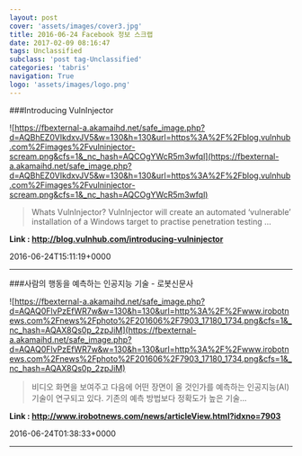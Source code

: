```yaml
---
layout: post
cover: 'assets/images/cover3.jpg'
title: 2016-06-24 Facebook 정보 스크랩
date: 2017-02-09 08:16:47
tags: Unclassified
subclass: 'post tag-Unclassified'
categories: 'tabris'
navigation: True
logo: 'assets/images/logo.png'
---
```


###Introducing VulnInjector

![https://fbexternal-a.akamaihd.net/safe_image.php?d=AQBhEZ0VIkdxvJV5&w=130&h=130&url=https%3A%2F%2Fblog.vulnhub.com%2Fimages%2Fvulninjector-scream.png&cfs=1&_nc_hash=AQCOgYWcR5m3wfql](https://fbexternal-a.akamaihd.net/safe_image.php?d=AQBhEZ0VIkdxvJV5&w=130&h=130&url=https%3A%2F%2Fblog.vulnhub.com%2Fimages%2Fvulninjector-scream.png&cfs=1&_nc_hash=AQCOgYWcR5m3wfql)

>Whats VulnInjector? VulnInjector will create an automated ‘vulnerable’ installation of a Windows target to practise penetration testing …

**Link : <http://blog.vulnhub.com/introducing-vulninjector>**

2016-06-24T15:11:19+0000

---

###사람의 행동을 예측하는 인공지능 기술 - 로봇신문사

![https://fbexternal-a.akamaihd.net/safe_image.php?d=AQAQ0FlvPzEfWR7w&w=130&h=130&url=http%3A%2F%2Fwww.irobotnews.com%2Fnews%2Fphoto%2F201606%2F7903_17180_1734.png&cfs=1&_nc_hash=AQAX8Qs0p_2zpJiM](https://fbexternal-a.akamaihd.net/safe_image.php?d=AQAQ0FlvPzEfWR7w&w=130&h=130&url=http%3A%2F%2Fwww.irobotnews.com%2Fnews%2Fphoto%2F201606%2F7903_17180_1734.png&cfs=1&_nc_hash=AQAX8Qs0p_2zpJiM)

>비디오 화면을 보여주고 다음에 어떤 장면이 올 것인가를 예측하는 인공지능(AI) 기술이 연구되고 있다. 기존의 예측 방법보다 정확도가 높은 기술...

**Link : <http://www.irobotnews.com/news/articleView.html?idxno=7903>**

2016-06-24T01:38:33+0000

---


